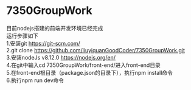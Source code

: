 # 7350GroupWork
目前nodejs搭建的前端开发环境已经完成<br/>
运行步骤如下<br/>
1.安装git https://git-scm.com/<br/>
2.git clone https://github.com/liuyiquanGoodCoder/7350GroupWork.git<br/>
3.安装nodeJs v8.12.0  https://nodejs.org/en/<br/>
4.在git中输入cd 7350GroupWork/front-end/进入front-end目录<br/>
5.在front-end根目录（package.json的目录下），执行npm install命令<br/>
6.执行npm run dev命令<br/>

